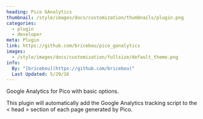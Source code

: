 ```yaml
---
heading: Pico GAnalytics
thumbnail: /style/images/docs/customization/thumbnails/plugin.png
categories:
  - plugin
  - developer
meta: Plugin
link: https://github.com/bricebou/pico_ganalytics
images:
  - /style/images/docs/customization/fullsize/default_theme.png
info:
  By: "[bricebou](https://github.com/bricebou)"
  Last Updated: 5/29/16
---
```

Google Analytics for Pico with basic options.

This plugin will automatically add the Google Analytics tracking script to the < head > section of each page generated by Pico.
